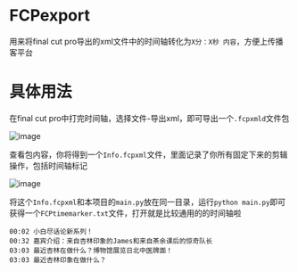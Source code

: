 # FCPexport
用来将final cut pro导出的xml文件中的时间轴转化为`X分：X秒 内容`，方便上传播客平台

# 具体用法
在final cut pro中打完时间轴，选择文件-导出xml，即可导出一个`.fcpxmld`文件包

![image](https://github.com/whitewatercn/FCPexport/assets/58654928/f02551f7-0324-4963-b969-62f916aecbe0)

查看包内容，你将得到一个`Info.fcpxml`文件，里面记录了你所有固定下来的剪辑操作，包括时间轴标记

![image](https://github.com/whitewatercn/FCPexport/assets/58654928/dc2fead5-9dca-4ac2-a5be-8b109f16a769)

将这个`Info.fcpxml`和本项目的`main.py`放在同一目录，运行`python main.py`即可获得一个`FCPtimemarker.txt`文件，打开就是比较通用的的时间轴啦
```
00:02 小白尽话论新系列！
00:32 嘉宾介绍：来自杏林印象的James和来自茶余课后的惊奇队长
03:03 最近杏林在做什么？博物馆展览日北中医牌面！
03:03 最近杏林印象在做什么？
```
